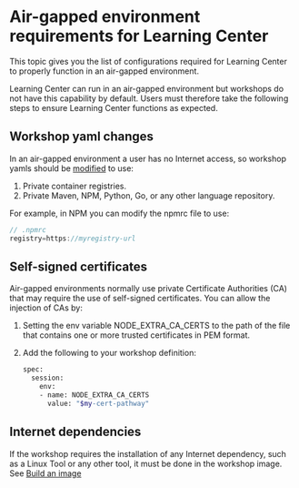 # Air-gapped environment requirements for Learning Center

This topic gives you the list of configurations required for Learning Center to properly
function in an air-gapped environment.

Learning Center can run in an air-gapped environment but workshops do not have this capability by default. Users must therefore take the following steps to ensure Learning Center functions as expected.

## <a id="workshop-yaml-changes"></a>Workshop yaml changes

In an air-gapped environment a user has no Internet access, so workshop yamls should be [modified](./workshop-content/building-an-image.md) to use:

1. Private container registries.
2. Private Maven, NPM, Python, Go, or any other language repository.

For example, in NPM you can modify the npmrc file to use:

```js
// .npmrc
registry=https://myregistry-url
```

## <a id="self-signed-certificates"></a>Self-signed certificates

Air-gapped environments normally use private Certificate Authorities (CA) that may require the use of self-signed certificates. You can allow the injection of CAs by:

1. Setting the env variable NODE_EXTRA_CA_CERTS to the path of the file that contains one or more trusted certificates in PEM format.
2. Add the following to your workshop definition:

    ```bash
    spec:
      session:
        env:
        - name: NODE_EXTRA_CA_CERTS
          value: "$my-cert-pathway"
    ```

## <a id="internet-dependencies"></a>Internet dependencies

If the workshop requires the installation of any Internet dependency, such as a Linux Tool or any other tool, it must be done in the workshop image. See [Build an image](./workshop-content/building-an-image.md)

